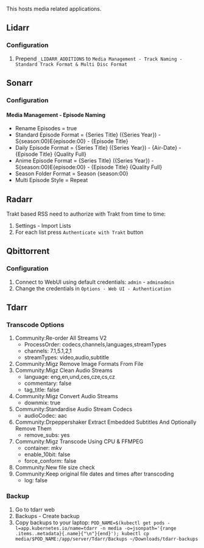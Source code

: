 This hosts media related applications.

## Lidarr

### Configuration

1. Prepend `_LIDARR_ADDITIONS` to `Media Management - Track Naming - Standard Track Format & Multi Disc Format`

## Sonarr

### Configuration

#### Media Management - Episode Naming

- Rename Episodes = true
- Standard Episode Format = {Series Title} ({Series Year}) - S{season:00}E{episode:00} - {Episode Title}
- Daily Episode Format = {Series Title} ({Series Year}) - {Air-Date} - {Episode Title} {Quality Full}
- Anime Episode Format = {Series Title} ({Series Year}) - S{season:00}E{episode:00} - {Episode Title} {Quality Full}
- Season Folder Format = Season {season:00}
- Multi Episode Style = Repeat

## Radarr

Trakt based RSS need to authorize with Trakt from time to time:

1. Settings - Import Lists
2. For each list press `Authenticate with Trakt` button

## Qbittorrent

### Configuration

1. Connect to WebUI using default credentials: `admin` - `adminadmin`
2. Change the credentials in `Options - Web UI - Authentication`

## Tdarr

### Transcode Options

1. Community:Re-order All Streams V2
    + ProcessOrder: codecs,channels,languages,streamTypes
    + channels: 7.1,5.1,2,1
    + streamTypes: video,audio,subtitle
2. Community:Migz Remove Image Formats From File
3. Community:Migz Clean Audio Streams
    + language: eng,en,und,ces,cze,cs,cz
    + commentary: false
    + tag_title: false
4. Community:Migz Convert Audio Streams
    + downmix: true
5. Community:Standardise Audio Stream Codecs
    + audioCodec: aac
6. Community:Drpeppershaker Extract Embedded Subtitles And Optionally Remove Them
    + remove_subs: yes
7. Community:Migz Transcode Using CPU & FFMPEG
    + container: mkv
    + enable_10bit: false
    + force_conform: false
8. Community:New file size check
9. Community:Keep original file dates and times after transcoding
    + log: false

### Backup

1. Go to tdarr web
2. Backups - Create backup
3. Copy backups to your laptop: `POD_NAME=$(kubectl get pods -l=app.kubernetes.io/name=tdarr -n media -o=jsonpath='{range .items..metadata}{.name}{"\n"}{end}'); kubectl cp media/$POD_NAME:/app/server/Tdarr/Backups ~/Downloads/tdarr-backups`
